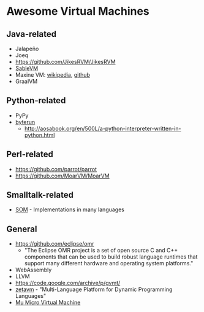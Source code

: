 Awesome Virtual Machines
========================

Java-related
------------
* Jalapeño
* Joeq
* https://github.com/JikesRVM/JikesRVM
* [SableVM](www.sablevm.org)
* Maxine VM: [wikipedia](https://en.wikipedia.org/wiki/Maxine_Virtual_Machine), [github](https://github.com/beehive-lab/Maxine-VM)
* GraalVM

Python-related
---------------
* PyPy
* [byterun](https://github.com/nedbat/byterun)
  * http://aosabook.org/en/500L/a-python-interpreter-written-in-python.html

Perl-related
------------
* https://github.com/parrot/parrot
* https://github.com/MoarVM/MoarVM

Smalltalk-related
-----------------
* [SOM](https://som-st.github.io/) - Implementations in many languages

General
-------

* https://github.com/eclipse/omr
  * "The Eclipse OMR project is a set of open source C and C++ components
  that can be used to build robust language runtimes that support many
  different hardware and operating system platforms."
* WebAssembly
* LLVM
* https://code.google.com/archive/p/gvmt/
* [zetavm](https://github.com/zetavm/zetavm) - "Multi-Language Platform for Dynamic Programming Languages"
* [Mu Micro Virtual Machine](http://microvm.github.io/)
